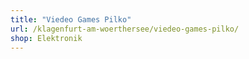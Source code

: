 ```yaml
---
title: "Viedeo Games Pilko"
url: /klagenfurt-am-woerthersee/viedeo-games-pilko/
shop: Elektronik
---
```

